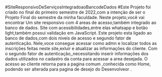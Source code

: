 #SiteResponsivoDeServiçosIntegradoaoBancodeDados
#Este Projeto foi criado no final do primeiro semestre de 2022,com a intenção de ser o Projeto Final do semestre da minha faculdade.
Neste projeto,você vai encontrar Um site responsivo com 4 areas de acesso,também integrado ao banco de dados.
Site com acessibilidades,entre elas whatsapp  e botão light,também  possui validação em JavaScript.
Este projeto esta ligado ao banco de dados,com dois niveis de acesso e segundo fator de autenticação.
Nele,voce consegue acessar como admn e localizar todos as inscrições feitas neste site,exluir e atualizar as informações do cliente.
Com o segundo fator de autenticação,,necessitando inserir informações dos dados utilizados no cadastro da conta para acessar a area desejada.
O acesso ao cliente retorna para a pagina comum ,conhecida como Home, podendo ser alterada para pagina de desejo do Desenvolveor . 
